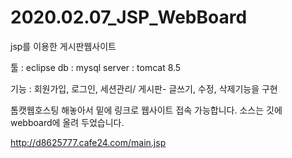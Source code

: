 # 2020.02.07_JSP_WebBoard

jsp를 이용한 게시판웹사이트

툴 : eclipse
db : mysql
server : tomcat 8.5

기능 : 회원가입, 로그인, 세션관리/ 게시판- 글쓰기, 수정, 삭제기능을 구현

톰캣웹호스팅 해놓아서 밑에 링크로 웹사이트 접속 가능합니다. 소스는 깃에 webboard에 올려 두었습니다.

http://d8625777.cafe24.com/main.jsp
